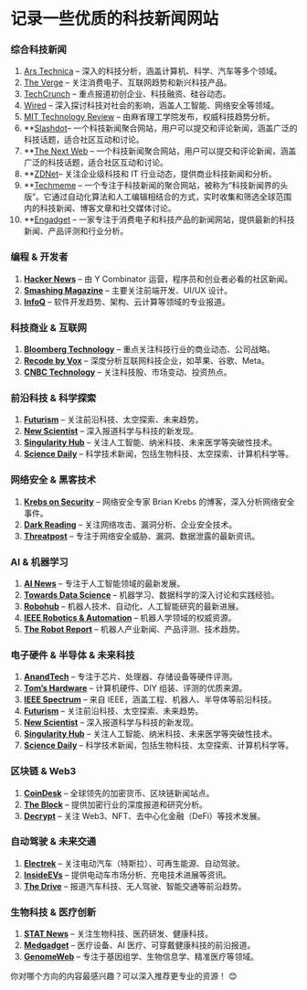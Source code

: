 # 记录一些优质的科技新闻网站


### 综合科技新闻
1. [Ars Technica](https://arstechnica.com) – 深入的科技分析，涵盖计算机、科学、汽车等多个领域。
2. [The Verge](https://www.theverge.com) – 关注消费电子、互联网趋势和新兴科技产品。
3. [TechCrunch](https://techcrunch.com) – 重点报道初创企业、科技融资、硅谷动态。
4. [Wired](https://www.wired.com) – 深入探讨科技对社会的影响，涵盖人工智能、网络安全等领域。
5. [MIT Technology Review](https://www.technologyreview.com) – 由麻省理工学院发布，权威科技趋势分析。
6. **[Slashdot](https://slashdot.org)– 一个科技新闻聚合网站，用户可以提交和评论新闻，涵盖广泛的科技话题，适合社区互动和讨论。
7. **[The Next Web](https://thenextweb.com) – 一个科技新闻聚合网站，用户可以提交和评论新闻，涵盖广泛的科技话题，适合社区互动和讨论。
8. **[ZDNet](https://www.zdnet.com)– 关注企业级科技和 IT 行业动态，提供商业科技新闻和分析。
9. **[Techmeme](https://www.techmeme.com) – 一个专注于科技新闻的聚合网站，被称为“科技新闻界的头版”。它通过自动化算法和人工编辑相结合的方式，实时收集和筛选全球范围内的科技新闻、博客文章和社交媒体讨论。
10. **[Engadget](https://www.engadget.com) – 一家专注于消费电子和科技产品的新闻网站，提供最新的科技新闻、产品评测和行业分析。


### 编程 & 开发者
1. **[Hacker News](https://news.ycombinator.com)** – 由 Y Combinator 运营，程序员和创业者必看的社区新闻。
2. **[Smashing Magazine](https://www.smashingmagazine.com)** – 主要关注前端开发、UI/UX 设计。
3. **[InfoQ](https://www.infoq.com/)** – 软件开发趋势、架构、云计算等领域的专业报道。

### **科技商业 & 互联网**
1. **[Bloomberg Technology](https://www.bloomberg.com/technology)** – 重点关注科技行业的商业动态、公司战略。
2. **[Recode by Vox](https://www.vox.com/recode)** – 深度分析互联网科技企业，如苹果、谷歌、Meta。
3. **[CNBC Technology](https://www.cnbc.com/technology)** – 关注科技股、市场变动、投资热点。

### **前沿科技 & 科学探索**
1. **[Futurism](https://futurism.com)** – 关注前沿科技、太空探索、未来趋势。
2. **[New Scientist](https://www.newscientist.com)** – 深入报道科学与科技的新发现。
3. **[Singularity Hub](https://singularityhub.com)** – 关注人工智能、纳米科技、未来医学等突破性技术。
4. **[Science Daily](https://www.sciencedaily.com)** – 科学技术新闻，包括生物科技、太空探索、计算机科学等。


### **网络安全 & 黑客技术**
1. **[Krebs on Security](https://krebsonsecurity.com)** – 网络安全专家 Brian Krebs 的博客，深入分析网络安全事件。
2. **[Dark Reading](https://www.darkreading.com)** – 关注网络攻击、漏洞分析、企业安全技术。
3. **[Threatpost](https://threatpost.com)** – 专注于网络安全威胁、漏洞、数据泄露的最新资讯。

### **AI & 机器学习**
1. **[AI News](https://ainews.io)** – 专注于人工智能领域的最新发展。
2. **[Towards Data Science](https://towardsdatascience.com)** – 机器学习、数据科学的深入讨论和实践经验。
3. **[Robohub](https://robohub.org)** – 机器人技术、自动化、人工智能研究的最新进展。
4. **[IEEE Robotics & Automation](https://www.ieee-ras.org)** – 机器人学领域的权威资源。
5. **[The Robot Report](https://www.therobotreport.com)** – 机器人产业新闻、产品评测、技术趋势。

### **电子硬件 & 半导体 & 未来科技**
1. **[AnandTech](https://www.anandtech.com)** – 专注于芯片、处理器、存储设备等硬件评测。
2. **[Tom’s Hardware](https://www.tomshardware.com)** – 计算机硬件、DIY 组装、评测的优质来源。
3. **[IEEE Spectrum](https://spectrum.ieee.org)** – 来自 IEEE，涵盖工程、机器人、半导体等前沿科技。
4. **[Futurism](https://futurism.com)** – 关注前沿科技、太空探索、未来趋势。
5. **[New Scientist](https://www.newscientist.com)** – 深入报道科学与科技的新发现。
6. **[Singularity Hub](https://singularityhub.com)** – 关注人工智能、纳米科技、未来医学等突破性技术。
7. **[Science Daily](https://www.sciencedaily.com)** – 科学技术新闻，包括生物科技、太空探索、计算机科学等。

### **区块链 & Web3**
1. **[CoinDesk](https://www.coindesk.com)** – 全球领先的加密货币、区块链新闻站点。
2. **[The Block](https://www.theblock.co)** – 提供加密行业的深度报道和研究分析。
3. **[Decrypt](https://decrypt.co)** – 关注 Web3、NFT、去中心化金融（DeFi）等技术发展。

### **自动驾驶 & 未来交通**
1. **[Electrek](https://electrek.co)** – 关注电动汽车（特斯拉）、可再生能源、自动驾驶。
2. **[InsideEVs](https://insideevs.com)** – 提供电动车市场分析、充电技术进展等资讯。
3. **[The Drive](https://www.thedrive.com)** – 报道汽车科技、无人驾驶、智能交通等前沿趋势。

### **生物科技 & 医疗创新**
1. **[STAT News](https://www.statnews.com)** – 关注生物科技、医药研发、健康科技。
2. **[Medgadget](https://www.medgadget.com)** – 医疗设备、AI 医疗、可穿戴健康科技的前沿报道。
3. **[GenomeWeb](https://www.genomeweb.com)** – 专注于基因组学、生物信息学、精准医疗等领域。

你对哪个方向的内容最感兴趣？可以深入推荐更专业的资源！ 😊

